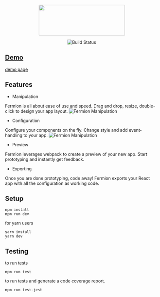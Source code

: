 <p align='center'><img height ='100' width='283' src="https://github.com/FermORG/fermorg.github.io/blob/master/assets/images/logo1.png?raw=true" /></p>


<p align='center'>
<img src="https://travis-ci.org/FermORG/FermionJS.svg?branch=master" alt="Build Status" /></a>
<a href="https://travis-ci.org/FermORG/FermionJS">
</p>

## Demo

[demo page](http://www.fermionjs.io/features.html)

## Features

- Manipulation

Fermion is all about ease of use and speed. Drag and drop, resize, double-click to design your app layout.
<img src="https://raw.githubusercontent.com/FermORG/fermorg.github.io/master/assets/images/manipulation.gif" alt="Fermion Manipulation" />

- Configuration

Configure your components on the fly. Change style and add event-handling to your app.
<img src="https://github.com/FermORG/fermorg.github.io/blob/master/assets/images/config.gif?raw=true" alt="Fermion Manipulation" />

- Preview

Fermion leverages webpack to create a preview of your new app. Start prototyping and instantly get feedback.

- Exporting

Once you are done prototyping, code away! Fermion exports your React app with all the configuration as working code.

## Setup

```
npm install
npm run dev
```
for yarn users
```
yarn install
yarn dev
```

## Testing

to run tests
```
npm run test
```
to run tests and generate a code coverage report.
```
npm run test-jest
```
